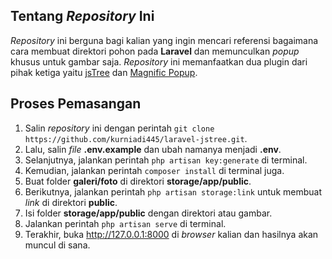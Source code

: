## Tentang *Repository* Ini
*Repository* ini berguna bagi kalian yang ingin mencari referensi bagaimana cara membuat direktori pohon pada **Laravel** dan memunculkan *popup* khusus untuk gambar saja. *Repository* ini memanfaatkan dua plugin dari pihak ketiga yaitu [jsTree](https://www.jstree.com/) dan [Magnific Popup](https://dimsemenov.com/plugins/magnific-popup/).

## Proses Pemasangan
1. Salin *repository* ini dengan perintah `git clone https://github.com/kurniadi445/laravel-jstree.git`.
2. Lalu, salin *file* **.env.example** dan ubah namanya menjadi **.env**.
3. Selanjutnya, jalankan perintah `php artisan key:generate` di terminal.
4. Kemudian, jalankan perintah `composer install` di terminal juga.
5. Buat folder **galeri/foto** di direktori **storage/app/public**.
6. Berikutnya, jalankan perintah `php artisan storage:link` untuk membuat *link* di direktori **public**.
7. Isi folder **storage/app/public** dengan direktori atau gambar.
8. Jalankan perintah `php artisan serve` di terminal.
9. Terakhir, buka http://127.0.0.1:8000 di *browser* kalian dan hasilnya akan muncul di sana.
